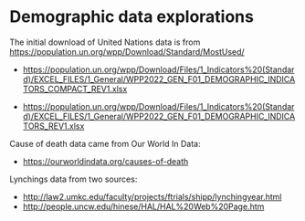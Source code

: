 # Demographic data explorations

The initial download of United Nations data is from
 https://population.un.org/wpp/Download/Standard/MostUsed/

 - https://population.un.org/wpp/Download/Files/1_Indicators%20(Standard)/EXCEL_FILES/1_General/WPP2022_GEN_F01_DEMOGRAPHIC_INDICATORS_COMPACT_REV1.xlsx

 * https://population.un.org/wpp/Download/Files/1_Indicators%20(Standard)/EXCEL_FILES/1_General/WPP2022_GEN_F01_DEMOGRAPHIC_INDICATORS_REV1.xlsx

Cause of death data came from Our World In Data: 
 * https://ourworldindata.org/causes-of-death

Lynchings data from two sources:
 * http://law2.umkc.edu/faculty/projects/ftrials/shipp/lynchingyear.html
 * http://people.uncw.edu/hinese/HAL/HAL%20Web%20Page.htm
